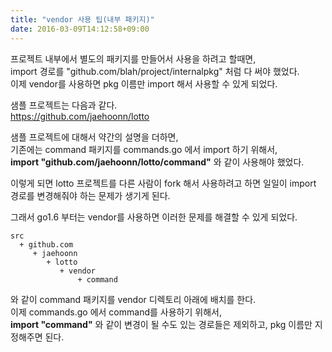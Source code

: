 ```yaml
---
title: "vendor 사용 팁(내부 패키지)"
date: 2016-03-09T14:12:58+09:00
---
```


프로젝트 내부에서 별도의 패키지를 만들어서 사용을 하려고 할때면,  
import 경로를 "github.com/blah/project/internalpkg" 처럼 다 써야 했었다.  
이제 vendor를 사용하면 pkg 이름만 import 해서 사용할 수 있게 되었다.

샘플 프로젝트는 다음과 같다.  
https://github.com/jaehoonn/lotto

샘플 프로젝트에 대해서 약간의 설명을 더하면,  
기존에는 command 패키지를 commands.go 에서 import 하기 위해서,  
**import "github.com/jaehoonn/lotto/command"** 와 같이 사용해야 했었다.

이렇게 되면 lotto 프로젝트를 다른 사람이 fork 해서 사용하려고 하면 일일이 import 경로를 변경해줘야 하는 문제가 생기게 된다.

그래서 go1.6 부터는 vendor를 사용하면 이러한 문제를 해결할 수 있게 되었다.

```
src
  + github.com
     + jaehoonn
        + lotto
           + vendor
               + command
```

와 같이 command 패키지를 vendor 디렉토리 아래에 배치를 한다.  
이제 commands.go 에서 command를 사용하기 위해서,  
**import "command"** 와 같이 변경이 될 수도 있는 경로들은 제외하고, pkg 이름만 지정해주면 된다.
